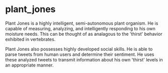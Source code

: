 # plant_jones

Plant Jones is a highly intelligent, semi-autonomous plant organism. He is capable of measuring, analyzing, and intelligently responding to his own moisture needs. This can be thought of as analagous to the 'thirst' behavior exhibited in vertebrates. 

Plant Jones also possesses highly developed social skills. He is able to parse tweets from human users and determine their sentiment. He uses these analyzed tweets to transmit information about his own 'thirst' levels in an appropriate manner. 

